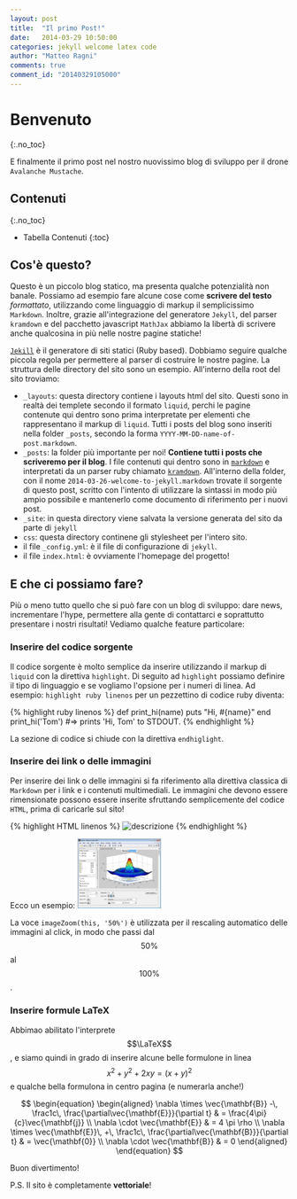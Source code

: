```yaml
---
layout: post
title:  "Il primo Post!"
date:   2014-03-29 10:50:00
categories: jekyll welcome latex code
author: "Matteo Ragni"
comments: true
comment_id: "20140329105000"
---
```


# Benvenuto
{:.no_toc}

E finalmente il primo post nel nostro nuovissimo blog di sviluppo per il drone `Avalanche Mustache`.

## Contenuti
{:.no_toc}

* Tabella Contenuti
{:toc}

## Cos'è questo?

Questo è un piccolo blog statico, ma presenta qualche potenzialità non banale. Possiamo ad esempio fare alcune cose come **scrivere del testo** _formattato_, utilizzando come linguaggio di markup il semplicissimo `Markdown`. Inoltre, grazie all'integrazione del generatore `Jekyll`, del parser `kramdown` e del pacchetto javascript `MathJax` abbiamo la libertà di scrivere anche qualcosina in più nelle nostre pagine statiche!

[`Jekill`][jekyll] è il generatore di siti statici (Ruby based). Dobbiamo seguire qualche piccola regola per permettere al parser di costruire le nostre pagine. La struttura delle directory del sito sono un esempio. All'interno della root del sito troviamo:

 * `_layouts`: questa directory contiene i layouts html del sito. Questi sono in realtà dei templete secondo il formato `liquid`, perchi le pagine contenute qui dentro sono prima interpretate per elementi che rappresentano il markup di `liquid`. Tutti i posts del blog sono inseriti nella folder `_posts`, secondo la forma `YYYY-MM-DD-name-of-post.markdown`.
 * `_posts`: la folder più importante per noi! **Contiene tutti i posts che scriveremo per il blog**. I file contenuti qui dentro sono in [`markdown`][markdown] e interpretati da un parser ruby chiamato [`kramdown`][kramdown]. All'interno della folder, con il nome `2014-03-26-welcome-to-jekyll.markdown` trovate il sorgente di questo post, scritto con l'intento di utilizzare la sintassi in modo più ampio possibile e mantenerlo come documento di riferimento per i nuovi post.
 * `_site`: in questa directory viene salvata la versione generata del sito da parte di `jekyll`
 * `css`: questa directory continene gli stylesheet per l'intero sito.
 * il file `_config.yml`: è il file di configurazione di `jekyll`.
 * il file `index.html`: è ovviamente l'homepage del progetto!

## E che ci possiamo fare?

Più o meno tutto quello che si può fare con un blog di sviluppo: dare news, incrementare l'hype, permettere alla gente di contattarci e soprattutto presentare i nostri risultati! Vediamo qualche feature particolare:

### Inserire del codice sorgente

Il codice sorgente è molto semplice da inserire utilizzando il markup di `liquid` con la direttiva `highlight`. Di seguito ad `highlight` possiamo definire il tipo di linguaggio e se vogliamo l'opsione per i numeri di linea. Ad esempio: `highlight ruby linenos` per un pezzettino di codice ruby diventa:

{% highlight ruby linenos %}
def print_hi(name)
  puts "Hi, #{name}"
end
print_hi('Tom')
#=> prints 'Hi, Tom' to STDOUT.
{% endhighlight %}

La sezione di codice si chiude con la direttiva `endhiglight`.

### Inserire dei link o delle immagini

Per inserire dei link o delle immagini si fa riferimento alla direttiva classica di `Markdown` per i link e i contenuti multimediali. Le immagini che devono essere rimensionate possono essere inserite sfruttando semplicemente del codice `HTML`, prima di caricarle sul sito!

{% highlight HTML linenos %}
<img src="/assets/nome_immagine.ext" alt="descrizione" onclick="imageZoom(this, '50%')" style="width: 50%">
{% endhighlight %}

Ecco un esempio:
<img src="/assets/example.jpg" alt="Una immagine di esempio" onclick="imageZoom(this, '30%')" style="width: 30%">

La voce `imageZoom(this, '50%')` è utilizzata per il rescaling automatico delle immagini al click, in modo che passi dal $$50\%$$ al $$100\%$$.

### Inserire formule LaTeX

Abbimao abilitato l'interprete $$\LaTeX$$, e siamo quindi in grado di inserire alcune belle formulone in linea $$x^2 + y^2 + 2 x y = (x+y)^2$$ e qualche bella formulona in centro pagina (e numerarla anche!)

$$
\begin{equation}
\begin{aligned}
\nabla \times \vec{\mathbf{B}} -\, \frac1c\, \frac{\partial\vec{\mathbf{E}}}{\partial t} & = \frac{4\pi}{c}\vec{\mathbf{j}} \\   \nabla \cdot \vec{\mathbf{E}} & = 4 \pi \rho \\
\nabla \times \vec{\mathbf{E}}\, +\, \frac1c\, \frac{\partial\vec{\mathbf{B}}}{\partial t} & = \vec{\mathbf{0}} \\
\nabla \cdot \vec{\mathbf{B}} & = 0 \end{aligned}
\end{equation}
$$

Buon divertimento!

P.S. Il sito è completamente **vettoriale**!

[markdown]: http://daringfireball.net/projects/markdown/syntax
[kramdown]: http://kramdown.gettalong.org/
[jekyll]: http://jekyllrb.com
